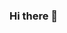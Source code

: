 ### Hi there 👋

<!--
**lucasabdalah/lucasabdalah** is a ✨ _special_ ✨ repository because its `README.md` (this file) appears on your GitHub profile.

<p>
I am an undergraduate student in Telecommunications Engineering at Universidade Federal do Ceará (UFC), Fortaleza, Brazil. 
My research is devoted to signal processing, data analysis, tensor models and their applications.
</p>
<div>
  
<div>
<div>
<img style="margin-right: 20px" align="left" alt="" width=270px alt="GIF" src="https://github.com/lucasabdalah/lucasabdalah/blob/master/exp.gif" />
</div>
